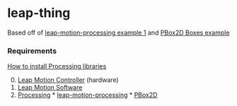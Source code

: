 # leap-thing

Based off of [leap-motion-processing example 1](https://github.com/voidplus/leap-motion-processing/tree/master/examples/e1_basic) and [PBox2D Boxes example](https://github.com/shiffman/PBox2D/tree/master/PBox2D/dist/pbox2d/examples/Boxes)

### Requirements

[How to install Processing libraries](http://wiki.processing.org/w/How_to_Install_a_Contributed_Library#Install_with_the_.22Add_Library....22_tool)

  0. [Leap Motion Controller](http://leapmotion.com/) (hardware)
  1. [Leap Motion Software](https://www.leapmotion.com/setup)
  2. [Processing](http://processing.org/)
    * [leap-motion-processing](https://github.com/voidplus/leap-motion-processing)
    * [PBox2D](https://github.com/shiffman/PBox2D)